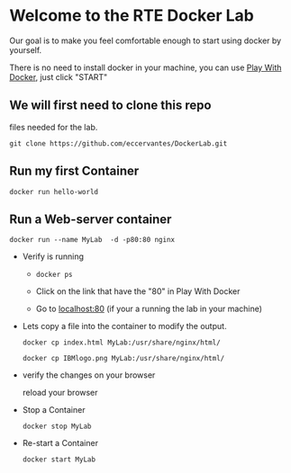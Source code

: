 # Welcome to the RTE Docker Lab
Our goal is to make you feel comfortable enough to start using docker by yourself.

There is no need to install docker in your machine, you can use [Play With Docker](http://pwd.dst.ibm.com), just click "START"

## We will first need to clone this repo
files needed for the lab. 

`git clone https://github.com/eccervantes/DockerLab.git`

## Run my first Container
`docker run hello-world`

## Run a Web-server container 
`docker run --name MyLab  -d -p80:80 nginx`

* Verify is running 

     - `docker ps`
     
     - Click on the link that have the "80" in Play With Docker
     
     - Go to [localhost:80](http://localhost:80) (if your a running the lab in your machine)
     
* Lets copy a file into the container to modify the output.

     `docker cp index.html MyLab:/usr/share/nginx/html/`
     
     `docker cp IBMlogo.png MyLab:/usr/share/nginx/html/`
     
* verify the changes on your browser

     reload your browser
     
* Stop a Container

     `docker stop MyLab`
     
* Re-start a Container

     `docker start MyLab`
